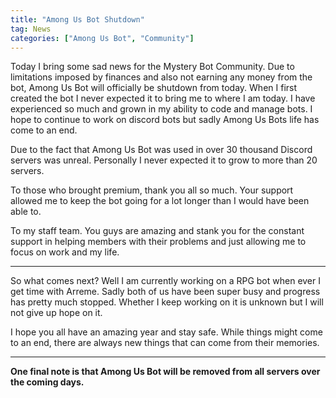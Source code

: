 ```yaml
---
title: "Among Us Bot Shutdown"
tag: News
categories: ["Among Us Bot", "Community"]
---
```


Today I bring some sad news for the Mystery Bot Community. Due to limitations imposed by finances and also not earning any money from the bot, Among Us Bot will officially be shutdown from today. When I first created the bot I never expected it to bring me to where I am today. I have experienced so much and grown in my ability to code and manage bots. I hope to continue to work on discord bots but sadly Among Us Bots life has come to an end.

Due to the fact that Among Us Bot was used in over 30 thousand Discord servers was unreal. Personally I never expected it to grow to more than 20 servers.

To those who brought premium, thank you all so much. Your support allowed me to keep the bot going for a lot longer than I would have been able to. 

To my staff team. You guys are amazing and stank you for the constant support in helping members with their problems and just allowing me to focus on work and my life.

---

So what comes next? Well I am currently working on a RPG bot when ever I get time with Arreme. Sadly both of us have been super busy and progress has pretty much stopped. Whether I keep working on it is unknown but I will not give up hope on it. 

I hope you all have an amazing year and stay safe. While things might come to an end, there are always new things that can come from their memories. 

---

**One final note is that Among Us Bot will be removed from all servers over the coming days.**